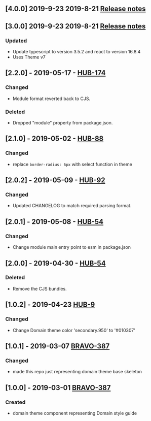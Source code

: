 ## [4.0.0] 2019-9-23 2019-8-21 [Release notes](https://creditandfinance.atlassian.net/wiki/spaces/HUB/pages/803930391/Upcoming+Major+Changes)

## [3.0.0] 2019-9-23 2019-8-21 [Release notes](https://creditandfinance.atlassian.net/wiki/spaces/HUB/pages/803930391/Upcoming+Major+Changes)
### Updated
- Update typescript to version 3.5.2 and react to version 16.8.4
- Uses Theme v7

## [2.2.0] - 2019-05-17 - [HUB-174](https://creditandfinance.atlassian.net/browse/HUB-174)
### Changed
- Module format reverted back to CJS.
### Deleted
- Dropped "module" property from package.json.

## [2.1.0] - 2019-05-02 - [HUB-88](https://creditandfinance.atlassian.net/browse/HUB-88)
### Changed
- replace `border-radius: 6px` with select function in theme

## [2.0.2] - 2019-05-09 - [HUB-92](https://creditandfinance.atlassian.net/browse/HUB-92)
### Changed
- Updated CHANGELOG to match required parsing format.

## [2.0.1] - 2019-05-08 - [HUB-54](https://creditandfinance.atlassian.net/browse/HUB-54)
### Changed
- Change module main entry point to esm in package.json

## [2.0.0] - 2019-04-30 - [HUB-54](https://creditandfinance.atlassian.net/browse/HUB-54)
### Deleted
- Remove the CJS bundles.

## [1.0.2] - 2019-04-23 [HUB-9](https://creditandfinance.atlassian.net/browse/HUB-9)
### Changed
- Change Domain theme color 'secondary.950' to '#010307'

## [1.0.1] - 2019-03-07 [BRAVO-387](https://creditandfinance.atlassian.net/browse/BRAVO-387)
### Changed
- made this repo just representing domain theme base skeleton

## [1.0.0] - 2019-03-01 [BRAVO-387](https://creditandfinance.atlassian.net/browse/BRAVO-387)
### Created
- domain theme component representing Domain style guide
